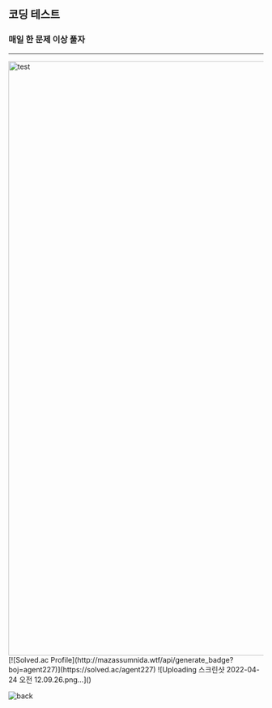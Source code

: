 ## 코딩 테스트
### 매일 한 문제 이상 풀자
---
<img width="1174" alt="test" src="https://user-images.githubusercontent.com/89558087/164912084-40c2362e-a16d-4e33-b9c2-094e658b761a.png">
[![Solved.ac Profile](http://mazassumnida.wtf/api/generate_badge?boj=agent227)](https://solved.ac/agent227)
![Uploading 스크린샷 2022-04-24 오전 12.09.26.png…]()

![back](https://user-images.githubusercontent.com/89558087/164625152-f4b7b88a-5502-440a-9ec4-12c5e5127627.png)
